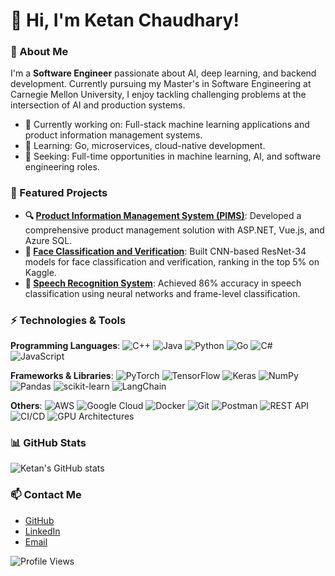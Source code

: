# 👋 Hi, I'm Ketan Chaudhary!

### 🚀 About Me
I'm a **Software Engineer** passionate about AI, deep learning, and backend development. Currently pursuing my Master's in Software Engineering at Carnegie Mellon University, I enjoy tackling challenging problems at the intersection of AI and production systems.

- 🔭 Currently working on: Full-stack machine learning applications and product information management systems.
- 🌱 Learning: Go, microservices, cloud-native development.
- 💼 Seeking: Full-time opportunities in machine learning, AI, and software engineering roles.

### 🌟 Featured Projects
- **🔍 [Product Information Management System (PIMS)](https://github.com/your-username/PIMS)**: Developed a comprehensive product management solution with ASP.NET, Vue.js, and Azure SQL.
- **🧠 [Face Classification and Verification](https://github.com/your-username/face-classification-verification)**: Built CNN-based ResNet-34 models for face classification and verification, ranking in the top 5% on Kaggle.
- **🎤 [Speech Recognition System](https://github.com/your-username/speech-recognition)**: Achieved 86% accuracy in speech classification using neural networks and frame-level classification.

### ⚡️ Technologies & Tools

**Programming Languages**:
![C++](https://img.shields.io/badge/-C++-00599C?style=flat&logo=c%2B%2B&logoColor=white)
![Java](https://img.shields.io/badge/-Java-007396?style=flat&logo=java)
![Python](https://img.shields.io/badge/-Python-333333?style=flat&logo=python&logoColor=FFD43B)
![Go](https://img.shields.io/badge/-Go-00ADD8?style=flat&logo=go)
![C#](https://img.shields.io/badge/-C%23-239120?style=flat&logo=c-sharp)
![JavaScript](https://img.shields.io/badge/-JavaScript-333333?style=flat&logo=javascript)

**Frameworks & Libraries**:
![PyTorch](https://img.shields.io/badge/-PyTorch-EE4C2C?style=flat&logo=pytorch&logoColor=white)
![TensorFlow](https://img.shields.io/badge/-TensorFlow-FF6F00?style=flat&logo=tensorflow)
![Keras](https://img.shields.io/badge/-Keras-D00000?style=flat&logo=keras)
![NumPy](https://img.shields.io/badge/-NumPy-013243?style=flat&logo=numpy)
![Pandas](https://img.shields.io/badge/-Pandas-150458?style=flat&logo=pandas)
![scikit-learn](https://img.shields.io/badge/-scikit--learn-F7931E?style=flat&logo=scikit-learn)
![LangChain](https://img.shields.io/badge/-LangChain-4F8DF5?style=flat&logo=langchain)

**Others**:
![AWS](https://img.shields.io/badge/-AWS-232F3E?style=flat&logo=amazon-aws)
![Google Cloud](https://img.shields.io/badge/-Google%20Cloud-4285F4?style=flat&logo=google-cloud)
![Docker](https://img.shields.io/badge/-Docker-2496ED?style=flat&logo=docker)
![Git](https://img.shields.io/badge/-Git-F05032?style=flat&logo=git)
![Postman](https://img.shields.io/badge/-Postman-FF6C37?style=flat&logo=postman)
![REST API](https://img.shields.io/badge/-REST%20API-333333?style=flat&logo=rest-api)
![CI/CD](https://img.shields.io/badge/-CI%2FCD-333333?style=flat&logo=github-actions)
![GPU Architectures](https://img.shields.io/badge/-GPU%20Architectures-FF0000?style=flat&logo=nvidia)

### 📊 GitHub Stats
![Ketan's GitHub stats](https://github-readme-stats.vercel.app/api?username=ketanML&show_icons=true&theme=midnight-purple)

### 📫 Contact Me
- [GitHub](https://github.com/ketanML) 
- [LinkedIn](https://www.linkedin.com/in/ketanc79/)
- [Email](mailto:ketanc@cs.cmu.edu)

![Profile Views](https://komarev.com/ghpvc/?username=your-username&color=brightgreen)
